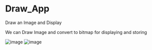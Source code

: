# Draw_App
Draw an Image and Display 

We can Draw Image and convert to bitmap for displaying and storing

![image](https://user-images.githubusercontent.com/28603358/169797786-72d3dc1a-b2ab-4518-ab15-eac6d0f18ee6.png)
![image](https://user-images.githubusercontent.com/28603358/169797820-2c1fe677-ce9e-469a-96f4-40b72be0e656.png)

